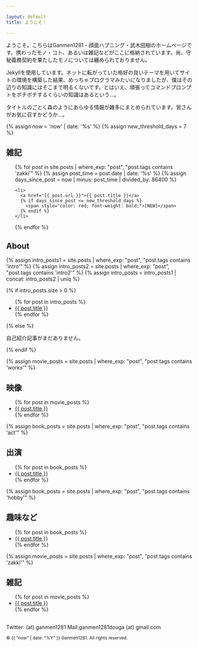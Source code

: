 ```yaml
---

layout: default
title: ようこそ！

---
```


ようこそ。こちらはGanmen1281・顔面ハプニング・武木田樹のホームページです。携わったモノ・コト、あるいは雑記などがここに格納されています。尚、守秘義務契約を果たしたモノについては纏められておりません。

Jekyllを使用しています。ネットに転がっていた格好の良いテーマを用いてサイトの環境を構築した結果、めっちゃプログラマみたいになりましたが、僕はその辺りの知識にはそこまで明るくないです。とはいえ、頑張ってコマンドプロンプトをポチポチするくらいの知識はあるという...。

タイトルのごとく森のようにあらゆる情報が雑多にまとめられています。皆さんがお気に召すかどうか...。

{% assign now = 'now' | date: '%s' %}
{% assign new_threshold_days = 7 %}

<h2>雑記</h2>
<ul>
  {% for post in site.posts | where_exp: "post", "post.tags contains 'zakki'" %}
    {% assign post_time = post.date | date: '%s' %}
    {% assign days_since_post = now | minus: post_time | divided_by: 86400 %}

    <li>
      <a href="{{ post.url }}">{{ post.title }}</a>
      {% if days_since_post <= new_threshold_days %}
        <span style="color: red; font-weight: bold;">[NEW]</span>
      {% endif %}
    </li>
  {% endfor %}
</ul>


<h2>About</h2>

{% assign intro_posts1 = site.posts | where_exp: "post", "post.tags contains 'intro'" %}
{% assign intro_posts2 = site.posts | where_exp: "post", "post.tags contains 'intro2'" %}
{% assign intro_posts = intro_posts1 | concat: intro_posts2 | uniq %}

{% if intro_posts.size > 0 %}
  <ul>
    {% for post in intro_posts %}
      <li><a href="{{ post.url }}">{{ post.title }}</a></li>
    {% endfor %}
  </ul>
{% else %}
  <p>自己紹介記事がまだありません。</p>
{% endif %}


{% assign movie_posts = site.posts | where_exp: "post", "post.tags contains 'works'" %}
<h2>映像</h2>
<ul>
  {% for post in movie_posts %}
    <li><a href="{{ post.url }}">{{ post.title }}</a></li>
  {% endfor %}
</ul>

{% assign book_posts = site.posts | where_exp: "post", "post.tags contains 'act'" %}
<h2>出演</h2>
<ul>
  {% for post in book_posts %}
    <li><a href="{{ post.url }}">{{ post.title }}</a></li>
  {% endfor %}
</ul>

{% assign book_posts = site.posts | where_exp: "post", "post.tags contains 'hobby'" %}
<h2>趣味など</h2>
<ul>
  {% for post in book_posts %}
    <li><a href="{{ post.url }}">{{ post.title }}</a></li>
  {% endfor %}
  </ul>

{% assign movie_posts = site.posts | where_exp: "post", "post.tags contains 'zakki'" %}
<h2>雑記</h2>
<ul>
  {% for post in movie_posts %}
    <li><a href="{{ post.url }}">{{ post.title }}</a></li>
  {% endfor %}
</ul>

<br>
Twitter: (at) ganmen1281  
Mail:ganmen1281douga (at) gmail.com  

<p><small>&copy; {{ "now" | date: "%Y" }} Ganmen1281. All rights reserved.</small></p>